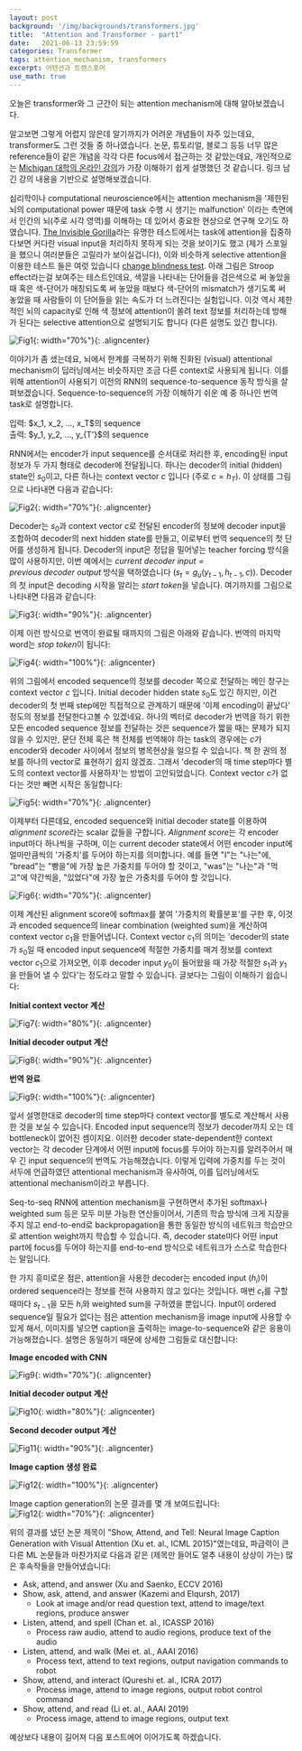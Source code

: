 ```yaml
---
layout: post
background: '/img/backgrounds/transformers.jpg'
title:  "Attention and Transformer - part1"
date:   2021-06-13 23:59:59
categories: Transformer
tags: attention_mechanism, transformers
excerpt: 어텐션과 트랜스포머
use_math: true
---
```

오늘은 transformer와 그 근간이 되는 attention mechanism에 대해 알아보겠습니다.

알고보면 그렇게 어렵지 않은데 알기까지가 어려운 개념들이 자주 있는데요, transformer도 그런 것들 중 하나였습니다.
논문, 튜토리얼, 블로그 등등 너무 많은 reference들이 같은 개념을 각각 다른 focus에서 접근하는 것 같았는데요, 개인적으로는 [Michigan 대학의 온라인 강의](https://youtu.be/YAgjfMR9R_M)가 가장 이해하기 쉽게 설명했던 것 같습니다. 링크 남긴 강의 내용을 기반으로 설명해보겠습니다.<br/>


심리학이나 computational neuroscience에서는 attention mechanism을 '제한된 뇌의 computational power 때문에 task 수행 시 생기는 malfunction' 이라는 측면에서 인간의 뇌(주로 시각 영역)를 이해하는 데 있어서 중요한 현상으로 연구해 오기도 하였습니다. [The Invisible Gorilla](https://youtu.be/vJG698U2Mvo)라는 유명한 테스트에서는 task에 attention을 집중하다보면 커다란 visual input을 처리하지 못하게 되는 것을 보이기도 했고 (제가 스포일을 했으니 여러분들은 고릴라가 보이실겁니다), 이와 비슷하게 selective attention을 이용한 테스트 들은 여럿 있습니다 [change blindness test](https://youtu.be/_bnnmWYI0lM). 아래 그림은 Stroop effect라는걸 보여주는 테스트인데요, 색깔을 나타내는 단어들을 검은색으로 써 놓았을 때 혹은 색-단어가 매칭되도록 써 놓았을 때보다 색-단어의 mismatch가 생기도록 써 놓았을 때 사람들이 이 단어들을 읽는 속도가 더 느려진다는 실험입니다. 이것 역시 제한적인 뇌의 capacity로 인해 색 정보에 attention이 쏠려 text 정보를 처리하는데 방해가 된다는 selective attention으로 설명되기도 합니다 (다른 설명도 있긴 합니다).

![Fig1](https://tildacorp.github.io/img/stroop_test.jpg "Stroop Test"){: width="70%"}{: .aligncenter}


이야기가 좀 샜는데요, 뇌에서 한계를 극복하기 위해 진화된 (visual) attentional mechanism이 딥러닝에서는 비슷하지만 조금 다른 context로 사용되게 됩니다. 이를 위해 attention이 사용되기 이전의 RNN의 sequence-to-sequence 동작 방식을 살펴보겠습니다. Sequence-to-sequence의 가장 이해하기 쉬운 예 중 하나인 번역 task로 설명합니다.
<p>
입력: $x_1, x_2, ..., x_T$의 sequence<br />
출력: $y_1, y_2, ..., y_{T'}$의 sequence
</p>

RNN에서는 encoder가 input sequence를 순서대로 처리한 후, encoding된 input 정보가 두 가지 형태로 decoder에 전달됩니다. 하나는 decoder의 initial (hidden) state인 $s_0$이고, 다른 하나는 context vector $c$ 입니다 (주로 $c = h_T$). 이 상태를 그림으로 나타내면 다음과 같습니다:<br />
<!--<p>Encoder: $h_t = f_w(x_t, h_{t-1})$</p>-->
![Fig2](https://tildacorp.github.io/img/seq2seq_rnn_step1.PNG "Seq-to-seq with RNN (after encoding)"){: width="70%"}{: .aligncenter}

Decoder는 $s_0$과 context vector $c$로 전달된 encoder의 정보에 decoder input을 조합하여 decoder의 next hidden state를 만들고, 이로부터 번역 sequence의 첫 단어를 생성하게 됩니다. Decoder의 input은 정답을 밀어넣는 teacher forcing 방식을 많이 사용하지만, 이번 예에서는 $current\ decoder\ input = previous\ decoder\ output$ 방식을 택하였습니다 ($s_t = g_u(y_{t-1}, h_{t-1}, c)$). Decoder의 첫 input은 decoding 시작을 알리는 $start\ token$을 넣습니다. 여기까지를 그림으로 나타내면 다음과 같습니다:<br />

![Fig3](https://tildacorp.github.io/img/seq2seq_rnn_step2.PNG "Seq-to-seq with RNN (after decoding the first word)"){: width="90%"}{: .aligncenter}

이제 이런 방식으로 번역이 완료될 때까지의 그림은 아래와 같습니다. 번역의 마지막 word는 $stop\ token$이 됩니다:<br />

![Fig4](https://tildacorp.github.io/img/seq2seq_rnn_step3.PNG "Seq-to-seq with RNN (translation completion)"){: width="100%"}{: .aligncenter}

위의 그림에서 encoded sequence의 정보를 decoder 쪽으로 전달하는 메인 창구는 context vector $c$ 입니다. Initial decoder hidden state $s_0$도 있긴 하지만, 이건 decoder의 첫 번째 step에만 직접적으로 관계하기 때문에 '이제 encoding이 끝났다' 정도의 정보를 전달한다고볼 수 있겠네요. 하나의 벡터로 decoder가 번역을 하기 위한 모든 encoded sequence 정보를 전달하는 것은 sequence가 짧을 때는 문제가 되지 않을 수 있지만, 문단 전체 혹은 책 전체를 번역해야 하는 task의 경우에는 $c$가 encoder와 decoder 사이에서 정보의 병목현상을 일으킬 수 있습니다. 책 한 권의 정보를 하나의 vector로 표현하기 쉽지 않겠죠. 그래서 'decoder의 매 time step마다 별도의 context vector를 사용하자'는 방법이 고안되었습니다. Context vector $c$가 없다는 것만 빼면 시작은 동일합니다:<br />

![Fig5](https://tildacorp.github.io/img/seq2seq_rnn_attention_step1.PNG "Seq-to-seq with RNN and Attention (after encoding)"){: width="70%"}{: .aligncenter}


이제부터 다른데요, encoded sequence와 initial decoder state를 이용하여 $alignment\ score$라는 scalar 값들을 구합니다. $Alignment\ score$는 각 encoder input마다 하나씩을 구하며, 이는 current decoder state에서 어떤 encoder input에 얼마만큼씩의 '가중치'를 두어야 하는지를 의미합니다. 예를 들면 "I"는 "나는"에, "bread"는 "빵을"에 가장 높은 가중치를 두어야 할 것이고, "was"는 "나는"과 "먹고"에 약간씩을, "있었다"에 가장 높은 가중치를 두어야 할 것입니다.<br />

![Fig6](https://tildacorp.github.io/img/seq2seq_rnn_attention_step2.PNG "Seq-to-seq with RNN and Attention (alignment scores))"){: width="70%"}{: .aligncenter}


이제 계산된 alignment score에 softmax를 붙여 '가중치의 확률분포'를 구한 후, 이것과 encoded sequence의 linear combination (weighted sum)을 계산하여 context vector $c_1$을 만들어냅니다. Context vector $c_1$의 의미는 'decoder의 state가 $s_0$일 때 encoded input sequence에 적절한 가중치를 매겨 정보를 context vector $c_1$으로 가져오면, 이후 decoder input $y_0$이 들어왔을 때 가장 적절한 $s_1$과 $y_1$을 만들어 낼 수 있다'는 정도라고 말할 수 있습니다. 글보다는 그림이 이해하기 쉽습니다:<br />
<p><b>Initial context vector 계산</b></p>

![Fig7](https://tildacorp.github.io/img/seq2seq_rnn_attention_step3.PNG "Seq-to-seq with RNN and Attention (context vector))"){: width="80%"}{: .aligncenter}

<p><b>Initial decoder output 계산</b></p>

![Fig8](https://tildacorp.github.io/img/seq2seq_rnn_attention_step4.PNG "Seq-to-seq with RNN and Attention (first decoder output))"){: width="90%"}{: .aligncenter}

<p><b>번역 완료</b></p>

![Fig9](https://tildacorp.github.io/img/seq2seq_rnn_attention_step5.PNG "Seq-to-seq with RNN and Attention (translation completion))"){: width="100%"}{: .aligncenter}

앞서 설명한대로 decoder의 time step마다 context vector를 별도로 계산해서 사용한 것을 보실 수 있습니다. Encoded input sequence의 정보가 decoder까지 오는 데 bottleneck이 없어진 셈이지요. 이러한 decoder state-dependent한 context vector는 각 decoder 단계에서 어떤 input에 focus를 두어야 하는지를 알려주어서 매우 긴 input sequence의 번역도 가능해졌습니다. 이렇게 입력에 가중치를 두는 것이 서두에 언급하였던 attentional mechanism과 유사하여, 이를 딥러닝에서도 attentional mechanism이라고 부릅니다.<br />

Seq-to-seq RNN에 attention mechanism을 구현하면서 추가된 softmax나 weighted sum 등은 모두 미분 가능한 연산들이어서, 기존의 학습 방식에 크게 지장을 주지 않고 end-to-end로 backpropagation을 통한 동일한 방식의 네트워크 학습만으로 attention weight까지 학습할 수 있습니다. 즉, decoder state마다 어떤 input part에 focus를 두어야 하는지를 end-to-end 방식으로 네트워크가 스스로 학습한다는 말입니다.<br />

한 가지 흥미로운 점은, attention을 사용한 decoder는 encoded input ($h_i$)이 ordered sequence라는 정보를 전혀 사용하지 않고 있다는 것입니다. 매번 $c_t$를 구할 때마다 $s_{t-1}$을 모든 $h_i$와 weighted sum을 구하였을 뿐입니다. Input이 ordered sequence일 필요가 없다는 점은 attention mechanism을 image input에 사용할 수 있게 해서, 이미지를 넣으면 caption을 출력하는 image-to-sequence와 같은 응용이 가능해졌습니다. 설명은 동일하기 때문에 상세한 그림들로 대신합니다:<br />

<p><b>Image encoded with CNN</b></p>

![Fig9](https://tildacorp.github.io/img/img2sec_attention_step1.PNG "Img-2-seq with CNN and Attention (after encoding))"){: width="70%"}{: .aligncenter}

<p><b>Initial decoder output 계산</b></p>

![Fig10](https://tildacorp.github.io/img/img2sec_attention_step2.PNG "Img-2-seq with CNN and Attention (first decoder output))"){: width="80%"}{: .aligncenter}

<p><b>Second decoder output 계산</b></p>

![Fig11](https://tildacorp.github.io/img/img2sec_attention_step3.PNG "Img-2-seq with CNN and Attention (second decoder output))"){: width="90%"}{: .aligncenter}

<p><b>Image caption 생성 완료</b></p>

![Fig12](https://tildacorp.github.io/img/img2sec_attention_step4.PNG "Img-2-seq with CNN and Attention (caption translation completion))"){: width="100%"}{: .aligncenter}

Image caption generation의 논문 결과를 몇 개 보여드립니다:<br />
![Fig12](https://tildacorp.github.io/img/image_caption_generation.PNG "Image Caption Generation Results"){: width="70%"}{: .aligncenter}

위의 결과를 냈던 논문 제목이 "Show, Attend, and Tell: Neural Image Caption Generation with Visual Attention (Xu et. al., ICML 2015)"였는데요, 파급력이 큰 다른 ML 논문들과 마찬가지로 다음과 같은 (제목만 들어도 얼추 내용이 상상이 가는) 많은 후속작들을 만들어냈습니다:
<ul>
<li>Ask, attend, and answer (Xu and Saenko, ECCV 2016)</li>
<li>Show, ask, attend, and answer (Kazemi and Elqursh, 2017)
<ul><li>Look at image and/or read question text, attend to image/text regions, produce answer</li></ul>
</li>
<li>Listen, attend, and spell (Chan et. al., ICASSP 2016)
<ul><li>Process raw audio, attend to audio regions, produce text of the audio</li></ul>
</li>
<li>Listen, attend, and walk (Mei et. al., AAAI 2016)
<ul><li>Process text, attend to text regions, output navigation commands to robot</li></ul>
</li>
<li>Show, attend, and interact (Qureshi et. al., ICRA 2017)
<ul><li>Process image, attend to image regions, output robot control command</li></ul>
</li>
<li>Show, attend, and read (Li et. al., AAAI 2019)
<ul><li>Process image, attend to image regions, output text</li></ul>
</li>
</ul>

예상보다 내용이 길어져 다음 포스트에어 이어가도록 하겠습니다.